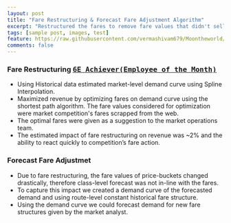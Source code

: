 ```yaml
---
layout: post
title: "Fare Restructuring & Forecast Fare Adjustment Algorithm"
excerpt: "Restructured the fares to remove fare values that didn't sell and match fare values closer to the competition. The impact of changing the fare-structure on the forecast was captured by the fare adjustment algorithm."
tags: [sample post, images, test]
feature: https://raw.githubusercontent.com/vermashivam679/Moontheworld/master/assets/img/dmd_crv.jpg
comments: false
---
```



### Fare Restructuring  [<kbd>6E Achiever(Employee of the Month)</kbd>](https://raw.githubusercontent.com/vermashivam679/Moontheworld/master/assets/img/Fare_restructuring_6e_achiever.jpg)
- Using Historical data estimated market-level demand curve using Spline Interpolation.  
- Maximized revenue by optimizing fares on demand curve using the shortest path algorithm. The fare values considered for optimization were market competition's fares scrapped from the web.  
- The optimal fares were given as a suggestion to the market operations team.  
- The estimated impact of fare restructuring on revenue was ~2% and the ability to react quickly to competition’s fare action.  


### Forecast Fare Adjustmet  
- Due to fare restructuring, the fare values of price-buckets changed drastically, therefore class-level forecast was not in-line with the fares.  
- To capture this impact we created a demand curve of the forecasted demand and using route-level constant historical fare structure.  
- Using the demand curve we could forecast demand for new fare structures given by the market analyst.  




